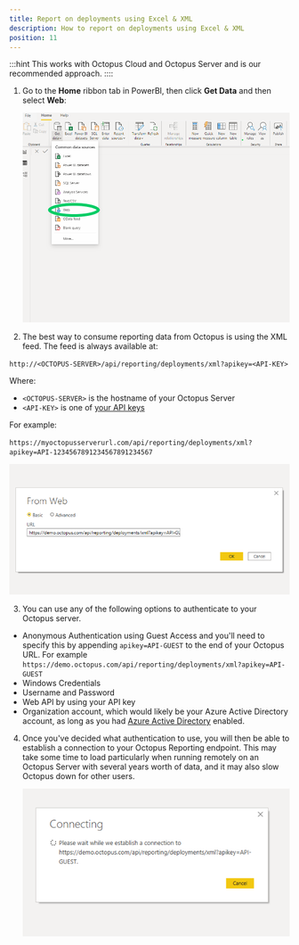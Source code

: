 ```yaml
---
title: Report on deployments using Excel & XML
description: How to report on deployments using Excel & XML
position: 11
---
```


:::hint
This works with Octopus Cloud and Octopus Server and is our recommended approach.
::::

1. Go to the **Home** ribbon tab in PowerBI, then click **Get Data** and then select **Web**:

   ![](images/PowerBI-Step1.png "width=500")

2. The best way to consume reporting data from Octopus is using the XML feed. The feed is always available at:

`http://<OCTOPUS-SERVER>/api/reporting/deployments/xml?apikey=<API-KEY>`

Where:

- `<OCTOPUS-SERVER>` is the hostname of your Octopus Server
- `<API-KEY>` is one of [your API keys](/docs/octopus-rest-api/how-to-create-an-api-key.md)

For example:

`https://myoctopusserverurl.com/api/reporting/deployments/xml?apikey=API-1234567891234567891234567`

   ![](images/PowerBI-Step2.png "width=500")

3. You can use any of the following options to authenticate to your Octopus server.

 - Anonymous Authentication using Guest Access and you'll need to specify this by appending `apikey=API-GUEST` to the end of your Octopus URL. For example `https://demo.octopus.com/api/reporting/deployments/xml?apikey=API-GUEST`
 - Windows Credentials
 - Username and Password
 - Web API by using your API key
 - Organization account, which would likely be your Azure Active Directory account, as long as you had [Azure Active Directory](/docs/security/authentication/azure-ad-authentications) enabled.

4. Once you've decided what authentication to use, you will then be able to establish a connection to your Octopus Reporting endpoint. This may take some time to load particularly when running remotely on an Octopus Server with several years worth of data, and it may also slow Octopus down for other users. 

   ![](images/PowerBI-Step4.png "width=500")
